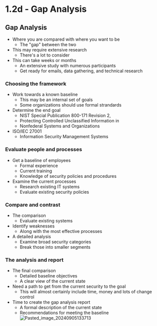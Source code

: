 # 1.2d - Gap Analysis
## Gap Analysis
- Where you are compared with where you want to be
	- The "gap" between the two
- This may require extensive research
	- There's a lot to consider
- This can take weeks or months
	- An extensive study with numerous participants
	- Get ready for emails, data gathering, and technical research
### Choosing the framework
- Work towards a known baseline
	- This may be an internal set of goals
	- Some organizations should use formal strandards
- Determine the end goal
	- NIST Special Publication 800-171 Revision 2,
	- Protecting Controlled Unclassified Information in
	- Nonfederal Systems and Organizations
- ISO/IEC 27001
	- Information Security Management Systems
### Evaluate people and processes
- Get a baseline of employees
	- Formal experience
	- Current training
	- Knowledge of security policies and procedures
- Examine the current processes
	- Research existing IT systems
	- Evaluate existing security policies
### Compare and contrast
- The comparison
	- Evaluate existing systems
- Identify weaknesses
	- Along with the most effective processes
- A detailed analysis
	- Examine broad security categories
	- Break those into smaller segments
### The analysis and report
- The final comparison
	- Detailed baseline objectives
	- A clear view of the current state
- Need a path to get from the current security to the goal
	- This will almost certainly include time, money and lots of change control
- Time to create the gap analysis report
	- A formal description of the current state
	- Recommendations for meeting the baseline
![Pasted_image_20240905133713](//assets/Pasted_image_20240905133713.webp)
